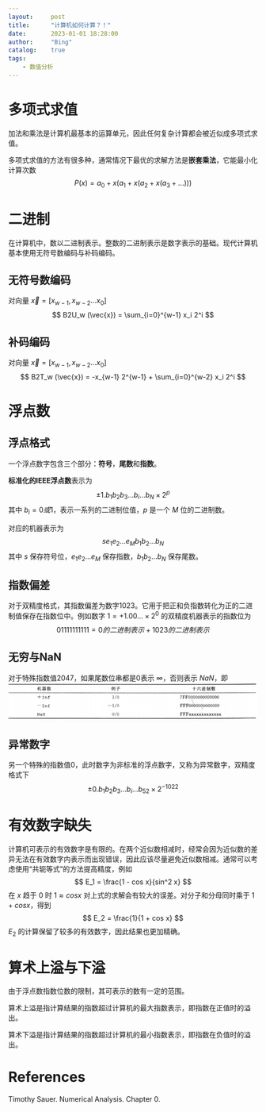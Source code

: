 ```yaml
---
layout:     post
title:      "计算机如何计算？！"
date:       2023-01-01 18:28:00
author:     "Bing"
catalog:    true
tags:
    - 数值分析
---
```


# 多项式求值
加法和乘法是计算机最基本的运算单元，因此任何复杂计算都会被近似成多项式求值。

多项式求值的方法有很多种，通常情况下最优的求解方法是**嵌套乘法**，它能最小化计算次数
$$
    P(x) = a_0 + x(a_1 + x(a_2 + x(a_3 + ...)))
$$

# 二进制
在计算机中，数以二进制表示。整数的二进制表示是数字表示的基础。现代计算机基本使用无符号数编码与补码编码。

## 无符号数编码
对向量 $\vec{x} = [x_{w-1}, x_{w-2}...x_0]$
$$
    B2U_w (\vec{x}) = \sum_{i=0}^{w-1} x_i 2^i
$$

## 补码编码
对向量 $\vec{x} = [x_{w-1}, x_{w-2}...x_0]$
$$
    B2T_w (\vec{x}) = -x_{w-1} 2^{w-1} + \sum_{i=0}^{w-2} x_i 2^i
$$

# 浮点数
## 浮点格式
一个浮点数字包含三个部分：**符号**，**尾数**和**指数**。

**标准化的IEEE浮点数**表示为
$$
    \pm{1.b_1b_2b_3...b_i...b_N \times 2^{p}}
$$
其中 $b_i = 0 或 1$，表示一系列的二进制位值，$p$ 是一个 $M$ 位的二进制数。

对应的机器表示为
$$
    s e_1e_2...e_M b_1b_2...b_N
$$
其中 $s$ 保存符号位，$e_1e_2...e_M$ 保存指数，$b_1b_2...b_N$ 保存尾数。

## 指数偏差
对于双精度格式，其指数偏差为数字1023。它用于把正和负指数转化为正的二进制值保存在指数位中。例如数字 $1 = +1.00... \times 2^0$ 的双精度机器表示的指数位为
$$
    01111111111 = 0的二进制表示 + 1023的二进制表示
$$

## 无穷与NaN
对于特殊指数值2047，如果尾数位串都是0表示 $\infty$，否则表示 $NaN$，即
![](/img/post/How%20computer%20computes-inf-and-nan.PNG)

## 异常数字
另一个特殊的指数值0，此时数字为非标准的浮点数字，又称为异常数字，双精度格式下
$$
    \pm{0.b_1b_2b_3...b_i...b_{52} \times 2^{-1022}}
$$

# 有效数字缺失
计算机可表示的有效数字是有限的。在两个近似数相减时，经常会因为近似数的差异无法在有效数字内表示而出现错误，因此应该尽量避免近似数相减。通常可以考虑使用“共轭等式”的方法提高精度，例如
$$
    E_1 = \frac{1 - cos x}{sin^2 x}
$$
在 $x$ 趋于 $0$ 时 $1 \approx cos x$ 对上式的求解会有较大的误差。对分子和分母同时乘于 $1 + cos x$，得到
$$
    E_2 = \frac{1}{1 + cos x}
$$
$E_2$ 的计算保留了较多的有效数字，因此结果也更加精确。

# 算术上溢与下溢
由于浮点数指数位数的限制，其可表示的数有一定的范围。

算术上溢是指计算结果的指数超过计算机的最大指数表示，即指数在正值时的溢出。

算术下溢是指计算结果的指数超过计算机的最小指数表示，即指数在负值时的溢出。

# References
Timothy Sauer. Numerical Analysis. Chapter 0.